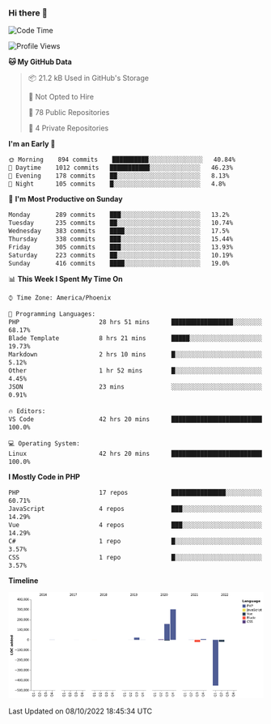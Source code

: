 ### Hi there 👋

<!--START_SECTION:waka-->
![Code Time](http://img.shields.io/badge/Code%20Time-7%2C636%20hrs%2022%20mins-blue)

![Profile Views](http://img.shields.io/badge/Profile%20Views-0-blue)

**🐱 My GitHub Data** 

> 📦 21.2 kB Used in GitHub's Storage 
 > 
> 🚫 Not Opted to Hire
 > 
> 📜 78 Public Repositories 
 > 
> 🔑 4 Private Repositories  
 > 
**I'm an Early 🐤** 

```text
🌞 Morning    894 commits    ██████████░░░░░░░░░░░░░░░   40.84% 
🌆 Daytime    1012 commits   ███████████░░░░░░░░░░░░░░   46.23% 
🌃 Evening    178 commits    ██░░░░░░░░░░░░░░░░░░░░░░░   8.13% 
🌙 Night      105 commits    █░░░░░░░░░░░░░░░░░░░░░░░░   4.8%

```
📅 **I'm Most Productive on Sunday** 

```text
Monday       289 commits    ███░░░░░░░░░░░░░░░░░░░░░░   13.2% 
Tuesday      235 commits    ██░░░░░░░░░░░░░░░░░░░░░░░   10.74% 
Wednesday    383 commits    ████░░░░░░░░░░░░░░░░░░░░░   17.5% 
Thursday     338 commits    ███░░░░░░░░░░░░░░░░░░░░░░   15.44% 
Friday       305 commits    ███░░░░░░░░░░░░░░░░░░░░░░   13.93% 
Saturday     223 commits    ██░░░░░░░░░░░░░░░░░░░░░░░   10.19% 
Sunday       416 commits    ████░░░░░░░░░░░░░░░░░░░░░   19.0%

```


📊 **This Week I Spent My Time On** 

```text
⌚︎ Time Zone: America/Phoenix

💬 Programming Languages: 
PHP                      28 hrs 51 mins      █████████████████░░░░░░░░   68.17% 
Blade Template           8 hrs 21 mins       █████░░░░░░░░░░░░░░░░░░░░   19.73% 
Markdown                 2 hrs 10 mins       █░░░░░░░░░░░░░░░░░░░░░░░░   5.12% 
Other                    1 hr 52 mins        █░░░░░░░░░░░░░░░░░░░░░░░░   4.45% 
JSON                     23 mins             ░░░░░░░░░░░░░░░░░░░░░░░░░   0.91%

🔥 Editors: 
VS Code                  42 hrs 20 mins      █████████████████████████   100.0%

💻 Operating System: 
Linux                    42 hrs 20 mins      █████████████████████████   100.0%

```

**I Mostly Code in PHP** 

```text
PHP                      17 repos            ███████████████░░░░░░░░░░   60.71% 
JavaScript               4 repos             ███░░░░░░░░░░░░░░░░░░░░░░   14.29% 
Vue                      4 repos             ███░░░░░░░░░░░░░░░░░░░░░░   14.29% 
C#                       1 repo              █░░░░░░░░░░░░░░░░░░░░░░░░   3.57% 
CSS                      1 repo              █░░░░░░░░░░░░░░░░░░░░░░░░   3.57%

```


**Timeline**

![Chart not found](https://raw.githubusercontent.com/mikebronner/mikebronner/master/charts/bar_graph.png) 


 Last Updated on 08/10/2022 18:45:34 UTC
<!--END_SECTION:waka-->

<!--
**mikebronner/mikebronner** is a ✨ _special_ ✨ repository because its `README.md` (this file) appears on your GitHub profile.

Here are some ideas to get you started:

- 🔭 I’m currently working on ...
- 🌱 I’m currently learning ...
- 👯 I’m looking to collaborate on ...
- 🤔 I’m looking for help with ...
- 💬 Ask me about ...
- 📫 How to reach me: ...
- 😄 Pronouns: ...
- ⚡ Fun fact: ...
-->

